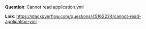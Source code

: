 **Question**: Cannot read application.yml

**Link**: https://stackoverflow.com/questions/45162224/cannot-read-application-yml
